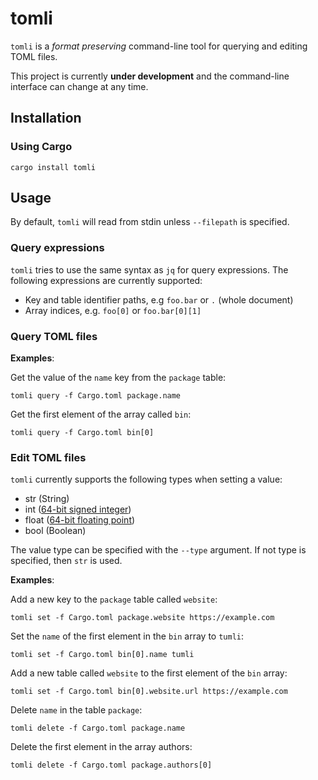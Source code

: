 tomli
=====

`tomli` is a *format preserving* command-line tool for querying and editing TOML files.

This project is currently **under development** and the command-line interface
can change at any time.


Installation
------------

### Using Cargo

```
cargo install tomli
```


Usage
-----

By default, `tomli` will read from stdin unless `--filepath` is specified.

### Query expressions

`tomli` tries to use the same syntax as `jq` for query expressions.
The following expressions are currently supported:

* Key and table identifier paths, e.g `foo.bar` or `.` (whole document)
* Array indices, e.g. `foo[0]` or `foo.bar[0][1]`

### Query TOML files

**Examples**:

Get the value of the `name` key from the `package` table:

```
tomli query -f Cargo.toml package.name
```

Get the first element of the array called `bin`:

```
tomli query -f Cargo.toml bin[0]
```

### Edit TOML files

`tomli` currently supports the following types when setting a value:

* str (String)
* int ([64-bit signed integer](https://doc.rust-lang.org/std/primitive.i64.html))
* float ([64-bit floating point](https://doc.rust-lang.org/std/primitive.f64.html))
* bool (Boolean)

The value type can be specified with the `--type` argument.
If not type is specified, then `str` is used.

**Examples**:

Add a new key to the `package` table called `website`:

```
tomli set -f Cargo.toml package.website https://example.com
```

Set the `name` of the first element in the `bin` array to `tumli`:

```
tomli set -f Cargo.toml bin[0].name tumli
```

Add a new table called `website` to the first element of the `bin` array:

```
tomli set -f Cargo.toml bin[0].website.url https://example.com
```

Delete `name` in the table `package`:

```
tomli delete -f Cargo.toml package.name
```

Delete the first element in the array authors:

```
tomli delete -f Cargo.toml package.authors[0]
```
